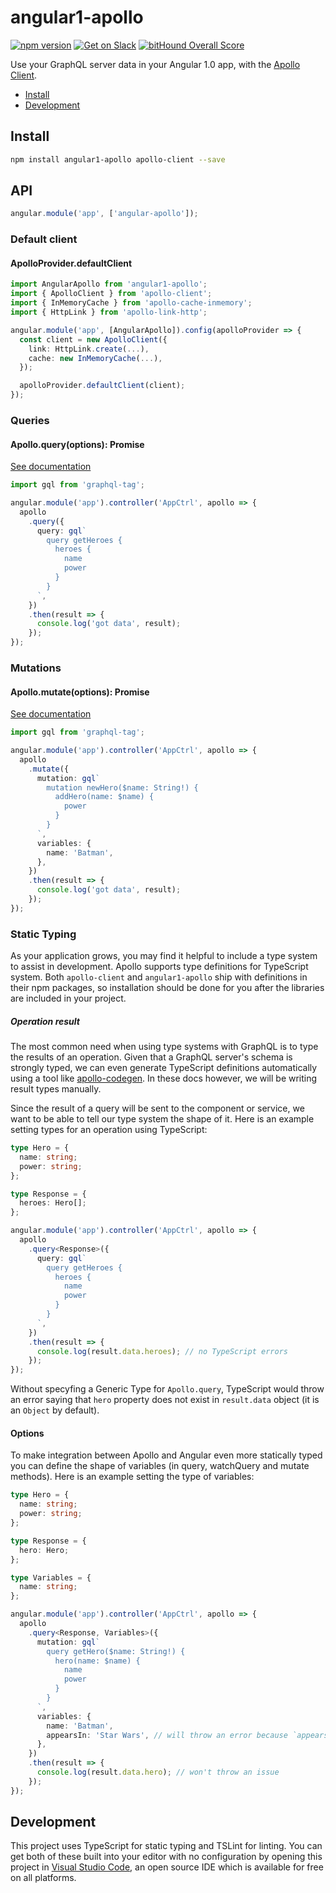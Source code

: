 # angular1-apollo

[![npm version](https://badge.fury.io/js/angular1-apollo.svg)](https://badge.fury.io/js/angular1-apollo)
[![Get on Slack](https://img.shields.io/badge/slack-join-orange.svg)](http://www.apollographql.com/#slack)
[![bitHound Overall Score](https://www.bithound.io/github/apollographql/angular1-apollo/badges/score.svg)](https://www.bithound.io/github/apollographql/angular1-apollo)

Use your GraphQL server data in your Angular 1.0 app, with the [Apollo Client](https://github.com/apollographql/apollo-client).

* [Install](#install)
* [Development](#development)

## Install

```bash
npm install angular1-apollo apollo-client --save
```

## API

```ts
angular.module('app', ['angular-apollo']);
```

### Default client

#### ApolloProvider.defaultClient

```ts
import AngularApollo from 'angular1-apollo';
import { ApolloClient } from 'apollo-client';
import { InMemoryCache } from 'apollo-cache-inmemory';
import { HttpLink } from 'apollo-link-http';

angular.module('app', [AngularApollo]).config(apolloProvider => {
  const client = new ApolloClient({
    link: HttpLink.create(...),
    cache: new InMemoryCache(...),
  });

  apolloProvider.defaultClient(client);
});
```

### Queries

#### Apollo.query(options): Promise<ApolloQueryResult>

[See documentation](https://www.apollographql.com/docs/react/reference/index.html#ApolloClient.query)

```ts
import gql from 'graphql-tag';

angular.module('app').controller('AppCtrl', apollo => {
  apollo
    .query({
      query: gql`
        query getHeroes {
          heroes {
            name
            power
          }
        }
      `,
    })
    .then(result => {
      console.log('got data', result);
    });
});
```

### Mutations

#### Apollo.mutate(options): Promise<ApolloQueryResult>

[See documentation](https://www.apollographql.com/docs/react/reference/index.html#ApolloClient.mutate)

```ts
import gql from 'graphql-tag';

angular.module('app').controller('AppCtrl', apollo => {
  apollo
    .mutate({
      mutation: gql`
        mutation newHero($name: String!) {
          addHero(name: $name) {
            power
          }
        }
      `,
      variables: {
        name: 'Batman',
      },
    })
    .then(result => {
      console.log('got data', result);
    });
});
```

### Static Typing

As your application grows, you may find it helpful to include a type system to assist in development. Apollo supports type definitions for TypeScript system. Both `apollo-client` and `angular1-apollo` ship with definitions in their npm packages, so installation should be done for you after the libraries are included in your project.

##### Operation result

The most common need when using type systems with GraphQL is to type the results of an operation. Given that a GraphQL server's schema is strongly typed, we can even generate TypeScript definitions automatically using a tool like [apollo-codegen](https://github.com/apollographql/apollo-codegen). In these docs however, we will be writing result types manually.

Since the result of a query will be sent to the component or service, we want to be able to tell our type system the shape of it. Here is an example setting types for an operation using TypeScript:

```ts
type Hero = {
  name: string;
  power: string;
};

type Response = {
  heroes: Hero[];
};

angular.module('app').controller('AppCtrl', apollo => {
  apollo
    .query<Response>({
      query: gql`
        query getHeroes {
          heroes {
            name
            power
          }
        }
      `,
    })
    .then(result => {
      console.log(result.data.heroes); // no TypeScript errors
    });
});
```

Without specyfing a Generic Type for `Apollo.query`, TypeScript would throw an error saying that `hero` property does not exist in `result.data` object (it is an `Object` by default).

#### Options

To make integration between Apollo and Angular even more statically typed you can define the shape of variables (in query, watchQuery and mutate methods).
Here is an example setting the type of variables:

```ts
type Hero = {
  name: string;
  power: string;
};

type Response = {
  hero: Hero;
};

type Variables = {
  name: string;
};

angular.module('app').controller('AppCtrl', apollo => {
  apollo
    .query<Response, Variables>({
      mutation: gql`
        query getHero($name: String!) {
          hero(name: $name) {
            name
            power
          }
        }
      `,
      variables: {
        name: 'Batman',
        appearsIn: 'Star Wars', // will throw an error because `appearsIn` does not exist
      },
    })
    .then(result => {
      console.log(result.data.hero); // won't throw an issue
    });
});
```

## Development

This project uses TypeScript for static typing and TSLint for linting. You can get both of these built into your editor with no configuration by opening this project in [Visual Studio Code](https://code.visualstudio.com/), an open source IDE which is available for free on all platforms.
